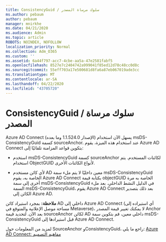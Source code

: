 ```yaml
---
title: ConsistencyGuid / سلوك مرساة المصدر
ms.author: pebaum
author: pebaum
manager: mnirkhe
ms.date: 04/21/2020
ms.audience: Admin
ms.topic: article
ROBOTS: NOINDEX, NOFOLLOW
localization_priority: Normal
ms.collection: Adm_O365
ms.custom: ''
ms.assetid: 6a44f797-acc7-4cbe-aa5a-47e2581fabf5
ms.openlocfilehash: 8527e7c2404742a999041f85ed12d78c48cc0d8c
ms.sourcegitcommit: 55eff703a17e500681d8fa6a87eb067019ade3cc
ms.translationtype: MT
ms.contentlocale: ar-SA
ms.lasthandoff: 04/22/2020
ms.locfileid: "43705720"
---
```

# <a name="consistencyguid--sourceanchor-behavior"></a>ConsistencyGuid / سلوك مرساة المصدر

Azure AD Connect (الإصدار 1.1.524.0 وما بعده) يسهل الآن استخدام msDS-ConsistencyGuid كسمة sourceAnchor. عند استخدام هذه الميزة، يقوم Azure AD Connect بتكوين قواعد المزامنة تلقائيًا إلى:
  
- استخدم msDS-ConsistencyGuid كسمة sourceAnchor لكائنات المستخدم. يتم استخدام ObjectGUID لأنواع الكائنات الأخرى.
    
- لأي كائن مستخدم AD معين داخليًا لا يتم ملء سمة msDS-ConsistencyGuid الخاصة به، يقوم Azure AD Connect بكتابة قيمة objectGUID الخاصة به مرة أخرى إلى سمة msDS-ConsistencyGuid في الدليل النشط الداخلي. بعد ملء السمة msDS-ConsistencyGuid، يقوم Azure AD Connect بعد ذلك بتصدير الكائن إلى Azure AD.
    
 **ملاحظة:** بمجرد استيراد كائن AD داخلي إلى Azure AD Connect (أي استيراده إلى مساحة موصل الإعلانية والمتوقع في Metaverse)، لا يمكنك تغيير قيمة المصدر Anchor بعد الآن. لتحديد قيمة sourceAnchor لكائن AD داخلي معين، قم بتكوين سمة msDS-ConsistencyGuid قبل استيرادها إلى Azure AD Connect. 
  
لمزيد من المعلومات حول SourceAnchor وConsistencyGuid، راجع ما يلي: [Azure AD Connect: مفاهيم التصميم](https://docs.microsoft.com/azure/active-directory/connect/active-directory-aadconnect-design-concepts)
  

